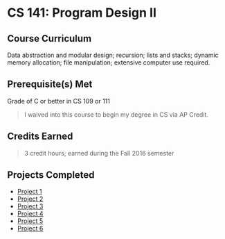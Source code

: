 # CS 141: Program Design II

## Course Curriculum

Data abstraction and modular design; recursion; lists and stacks; dynamic memory allocation; file manipulation; extensive computer use required.

## Prerequisite(s) Met

Grade of C or better in CS 109 or 111

> I waived into this course to begin my degree in CS via AP Credit.

## Credits Earned

>3 credit hours; earned during the Fall 2016 semester

## Projects Completed

- [Project 1](./Projects/Project1)
- [Project 2](./Projects/Project2)
- [Project 3](./Projects/Project3)
- [Project 4](./Projects/Project4)
- [Project 5](./Projects/Project5)
- [Project 6](./Projects/Project6)
